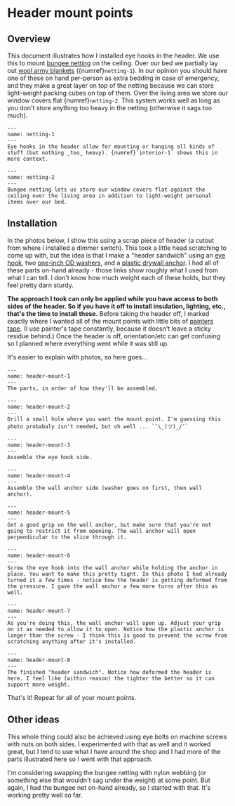 
# Header mount points

## Overview

This document illustrates how I installed eye hooks in the header. We use this to mount [bungee netting](https://amzn.to/3qM9cbM) on the ceiling. Over our bed we partially lay out [wool army blankets](https://amzn.to/3bJqiT7) ({numref}`netting-1`). In our opinion you should have one of these on hand per-person as extra bedding in case of emergency, and they make a great layer on top of the netting because we can store light-weight packing cubes on top of them. Over the living area we store our window covers flat {numref}`netting-2`. This system works well as long as you don't store anything too heavy in the netting (otherwise it sags too much). 

```{figure} images/header/netting-1.jpeg
---
name: netting-1
---
Eye hooks in the header allow for mounting or hanging all kinds of stuff (but nothing _too_ heavy). {numref}`interior-1` shows this in more context.
```

```{figure} images/header/netting-2.jpeg
---
name: netting-2
---
Bungee netting lets us store our window covers flat against the ceiling over the living area in addition to light-weight personal items over our bed.
```

## Installation

In the photos below, I show this using a scrap piece of header (a cutout from where I installed a dimmer switch). This took a little head scratching to come up with, but the idea is that I make a "header sandwich" using an [eye hook](https://amzn.to/3qMDURS), two [one-inch OD washers](https://amzn.to/2Q36WAf), and a [plastic drywall anchor](https://amzn.to/3cvCXs1). I had all of these parts on-hand already - those links show roughly what I used from what I can tell. I don't know how much weight each of these holds, but they feel pretty darn sturdy.

**The approach I took can only be applied while you have access to both sides of the header. So if you have it off to install insulation, lighting, etc., that's the time to install these.** Before taking the header off, I marked exactly where I wanted all of the mount points with little bits of [painters tape](https://amzn.to/3tctiNK). (I use painter's tape constantly, because it doesn't leave a sticky residue behind.) Once the header is off, orientation/etc can get confusing so I planned where everything went while it was still up. 

It's easier to explain with photos, so here goes...

```{figure} images/header/mount-1.jpeg
---
name: header-mount-1
---
The parts, in order of how they'll be assembled.
```

```{figure} images/header/mount-2.jpeg
---
name: header-mount-2
---
Drill a small hole where you want the mount point. I'm guessing this photo probabaly isn't needed, but oh well ... `¯\_(ツ)_/¯`
```

```{figure} images/header/mount-3.jpeg
---
name: header-mount-3
---
Assemble the eye hook side. 
```

```{figure} images/header/mount-4.jpeg
---
name: header-mount-4
---
Assemble the wall anchor side (washer goes on first, then wall anchor).
```

```{figure} images/header/mount-5.jpeg
---
name: header-mount-5
---
Get a good grip on the wall anchor, but make sure that you're not going to restrict it from opening. The wall anchor will open perpendicular to the slice through it. 
```

```{figure} images/header/mount-6.jpeg
---
name: header-mount-6
---
Screw the eye hook into the wall anchor while holding the anchor in place. You want to make this pretty tight. In this photo I had already turned it a few times - notice how the header is getting deformed from the pressure. I gave the wall anchor a few more turns after this as well. 
```

```{figure} images/header/mount-7.jpeg
---
name: header-mount-7
---
As you're doing this, the wall anchor will open up. Adjust your grip on it as needed to allow it to open. Notice how the plastic anchor is longer than the screw - I think this is good to prevent the screw from scratching anything after it's installed. 
```

```{figure} images/header/mount-8.jpeg
---
name: header-mount-8
---
The finished "header sandwich". Notice how deformed the header is here. I feel like (within reason) the tighter the better so it can support more weight. 
```

That's it! Repeat for all of your mount points.

## Other ideas

This whole thing could also be achieved using eye bolts on machine screws with nuts on both sides. I experimented with that as well and it worked great, but I tend to use what I have around the shop and I had more of the parts illustrated here so I went with that approach. 

I'm considering swapping the bungee netting with nylon webbing (or something else that wouldn't sag under the weight) at some point. But again, I had the bungee net on-hand already, so I started with that. It's working pretty well so far.